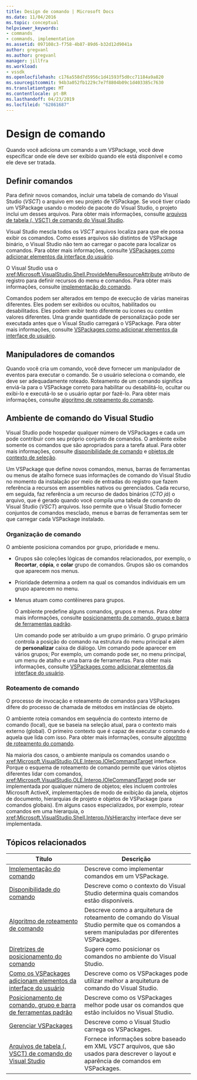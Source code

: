 ```yaml
---
title: Design de comando | Microsoft Docs
ms.date: 11/04/2016
ms.topic: conceptual
helpviewer_keywords:
- commands
- commands, implementation
ms.assetid: 097108c3-f758-4b87-89d6-b32d12d9041a
author: gregvanl
ms.author: gregvanl
manager: jillfra
ms.workload:
- vssdk
ms.openlocfilehash: c176a558d7d5956c1d41593f5d0cc71184a9a820
ms.sourcegitcommit: 94b3a052fb1229c7e7f8804b09c1d403385c7630
ms.translationtype: MT
ms.contentlocale: pt-BR
ms.lasthandoff: 04/23/2019
ms.locfileid: "62861687"
---
```

# <a name="command-design"></a>Design de comando
Quando você adiciona um comando a um VSPackage, você deve especificar onde ele deve ser exibido quando ele está disponível e como ele deve ser tratada.

## <a name="define-commands"></a>Definir comandos
 Para definir novos comandos, incluir uma tabela de comando do Visual Studio (*VSCT*) o arquivo em seu projeto de VSPackage. Se você tiver criado um VSPackage usando o modelo de pacote do Visual Studio, o projeto inclui um desses arquivos. Para obter mais informações, consulte [arquivos de tabela (. VSCT) de comando do Visual Studio](../../extensibility/internals/visual-studio-command-table-dot-vsct-files.md).

 Visual Studio mescla todos os *VSCT* arquivos localiza para que ele possa exibir os comandos. Como esses arquivos são distintos de VSPackage binário, o Visual Studio não tem ao carregar o pacote para localizar os comandos. Para obter mais informações, consulte [VSPackages como adicionar elementos da interface do usuário](../../extensibility/internals/how-vspackages-add-user-interface-elements.md).

 O Visual Studio usa o <xref:Microsoft.VisualStudio.Shell.ProvideMenuResourceAttribute> atributo de registro para definir recursos do menu e comandos. Para obter mais informações, consulte [implementação do comando](../../extensibility/internals/command-implementation.md).

 Comandos podem ser alterados em tempo de execução de várias maneiras diferentes. Eles podem ser exibidos ou ocultos, habilitados ou desabilitados. Eles podem exibir texto diferente ou ícones ou contêm valores diferentes. Uma grande quantidade de personalização pode ser executada antes que o Visual Studio carregará o VSPackage. Para obter mais informações, consulte [VSPackages como adicionar elementos da interface do usuário](../../extensibility/internals/how-vspackages-add-user-interface-elements.md).

## <a name="command-handlers"></a>Manipuladores de comandos
 Quando você cria um comando, você deve fornecer um manipulador de eventos para executar o comando. Se o usuário seleciona o comando, ele deve ser adequadamente roteado. Roteamento de um comando significa enviá-la para o VSPackage correto para habilitar ou desabilitá-lo, ocultar ou exibi-lo e executá-lo se o usuário optar por fazê-lo. Para obter mais informações, consulte [algoritmo de roteamento do comando](../../extensibility/internals/command-routing-algorithm.md).

## <a name="visual-studio-command-environment"></a>Ambiente de comando do Visual Studio
 Visual Studio pode hospedar qualquer número de VSPackages e cada um pode contribuir com seu próprio conjunto de comandos. O ambiente exibe somente os comandos que são apropriados para a tarefa atual. Para obter mais informações, consulte [disponibilidade de comando](../../extensibility/internals/command-availability.md) e [objetos de contexto de seleção](../../extensibility/internals/selection-context-objects.md).

 Um VSPackage que define novos comandos, menus, barras de ferramentas ou menus de atalho fornece suas informações de comando do Visual Studio no momento da instalação por meio de entradas do registro que fazem referência a recursos em assemblies nativos ou gerenciados. Cada recurso, em seguida, faz referência a um recurso de dados binários (*CTO já*) o arquivo, que é gerado quando você compila uma tabela de comando do Visual Studio (*VSCT*) arquivos. Isso permite que o Visual Studio fornecer conjuntos de comandos mesclado, menus e barras de ferramentas sem ter que carregar cada VSPackage instalado.

### <a name="command-organization"></a>Organização de comando
 O ambiente posiciona comandos por grupo, prioridade e menu.

- Grupos são coleções lógicas de comandos relacionados, por exemplo, o **Recortar**, **cópia**, e **colar** grupo de comandos. Grupos são os comandos que aparecem nos menus.

- Prioridade determina a ordem na qual os comandos individuais em um grupo aparecem no menu.

- Menus atuam como contêineres para grupos.

  O ambiente predefine alguns comandos, grupos e menus. Para obter mais informações, consulte [posicionamento de comando, grupo e barra de ferramentas padrão](../../extensibility/internals/default-command-group-and-toolbar-placement.md).

  Um comando pode ser atribuído a um grupo primário. O grupo primário controla a posição do comando na estrutura do menu principal e além de **personalizar** caixa de diálogo. Um comando pode aparecer em vários grupos; Por exemplo, um comando pode ser, no menu principal, um menu de atalho e uma barra de ferramentas. Para obter mais informações, consulte [VSPackages como adicionar elementos da interface do usuário](../../extensibility/internals/how-vspackages-add-user-interface-elements.md).

### <a name="command-routing"></a>Roteamento de comando
 O processo de invocação e roteamento de comandos para VSPackages difere do processo de chamada de métodos em instâncias de objeto.

 O ambiente roteia comandos em sequência do contexto interno de comando (local), que se baseia na seleção atual, para o contexto mais externo (global). O primeiro contexto que é capaz de executar o comando é aquela que lida com isso. Para obter mais informações, consulte [algoritmo de roteamento do comando](../../extensibility/internals/command-routing-algorithm.md).

 Na maioria dos casos, o ambiente manipula os comandos usando o <xref:Microsoft.VisualStudio.OLE.Interop.IOleCommandTarget> interface. Porque o esquema de roteamento de comando permite que vários objetos diferentes lidar com comandos, <xref:Microsoft.VisualStudio.OLE.Interop.IOleCommandTarget> pode ser implementada por qualquer número de objetos; eles incluem controles Microsoft ActiveX, implementações de modo de exibição da janela, objetos de documento, hierarquias de projeto e objetos de VSPackage (para comandos globais). Em alguns casos especializados, por exemplo, rotear comandos em uma hierarquia, o <xref:Microsoft.VisualStudio.Shell.Interop.IVsHierarchy> interface deve ser implementada.

## <a name="related-topics"></a>Tópicos relacionados

|Título|Descrição|
|-----------|-----------------|
|[Implementação do comando](../../extensibility/internals/command-implementation.md)|Descreve como implementar comandos em um VSPackage.|
|[Disponibilidade do comando](../../extensibility/internals/command-availability.md)|Descreve como o contexto do Visual Studio determina quais comandos estão disponíveis.|
|[Algoritmo de roteamento de comando](../../extensibility/internals/command-routing-algorithm.md)|Descreve como a arquitetura de roteamento de comando do Visual Studio permite que os comandos a serem manipuladas por diferentes VSPackages.|
|[Diretrizes de posicionamento do comando](../../extensibility/internals/command-placement-guidelines.md)|Sugere como posicionar os comandos no ambiente do Visual Studio.|
|[Como os VSPackages adicionam elementos da interface do usuário](../../extensibility/internals/how-vspackages-add-user-interface-elements.md)|Descreve como os VSPackages pode utilizar melhor a arquitetura de comando do Visual Studio.|
|[Posicionamento de comando, grupo e barra de ferramentas padrão](../../extensibility/internals/default-command-group-and-toolbar-placement.md)|Descreve como os VSPackages melhor pode usar os comandos que estão incluídos no Visual Studio.|
|[Gerenciar VSPackages](../../extensibility/managing-vspackages.md)|Descreve como o Visual Studio carrega os VSPackages.|
|[Arquivos de tabela (. VSCT) de comando do Visual Studio](../../extensibility/internals/visual-studio-command-table-dot-vsct-files.md)|Fornece informações sobre baseado em XML *VSCT* arquivos, que são usados para descrever o layout e aparência de comandos em VSPackages.|